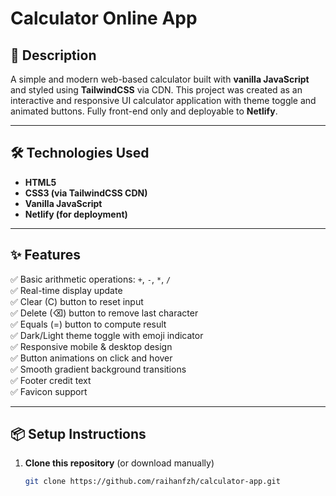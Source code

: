 # Calculator Online App

## 📖 Description  
A simple and modern web-based calculator built with **vanilla JavaScript** and styled using **TailwindCSS** via CDN. This project was created as an interactive and responsive UI calculator application with theme toggle and animated buttons. Fully front-end only and deployable to **Netlify**.

---

## 🛠️ Technologies Used  
- **HTML5**  
- **CSS3 (via TailwindCSS CDN)**  
- **Vanilla JavaScript**  
- **Netlify (for deployment)**  

---

## ✨ Features  
✅ Basic arithmetic operations: `+`, `-`, `*`, `/`  
✅ Real-time display update  
✅ Clear (C) button to reset input  
✅ Delete (⌫) button to remove last character  
✅ Equals (=) button to compute result  
✅ Dark/Light theme toggle with emoji indicator  
✅ Responsive mobile & desktop design  
✅ Button animations on click and hover  
✅ Smooth gradient background transitions  
✅ Footer credit text  
✅ Favicon support  

---

## 📦 Setup Instructions

1. **Clone this repository** (or download manually)
   ```bash
   git clone https://github.com/raihanfzh/calculator-app.git
